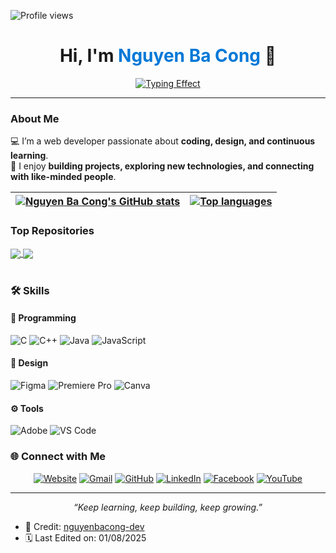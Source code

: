 ![Profile views](https://komarev.com/ghpvc/?username=nguyenbacong-dev&color=blue)

<!-- Header -->
<h1 align="center">
  Hi, I'm <span style="color:#0078D7;">Nguyen Ba Cong</span> 👋
</h1>

<!-- Typing Effect -->
<p align="center">
  <a href="https://github.com/DenverCoder1/readme-typing-svg">
    <img src="https://readme-typing-svg.herokuapp.com?font=Inter&weight=600&size=22&pause=1000&color=000000&center=true&vCenter=true&width=600&lines=Fullstack+Developer+in+Progress;Always+Learning+New+Things;Passionate+About+Coding+%26+Design" alt="Typing Effect"/>
  </a>
</p>

---

### About Me
💻 I’m a web developer passionate about **coding, design, and continuous learning**.  
🚀 I enjoy **building projects, exploring new technologies, and connecting with like-minded people**.  

| <a href="https://github.com/nguyenbacong-dev/github-readme-stats"><img align="center" src="https://github-readme-stats-opal-rho.vercel.app/api?username=nguyenbacong-dev&show_icons=true&include_all_commits=true&theme=buefy&hide_border=true" alt="Nguyen Ba Cong's GitHub stats" /></a> | <a href="https://github.com/nguyenbacong-dev/github-readme-stats"><img align="center" src="https://github-readme-stats-opal-rho.vercel.app/api/top-langs/?username=nguyenbacong-dev&layout=compact&theme=buefy&hide_border=true" alt="Top languages" /></a> |
| ------------- | ------------- |

### Top Repositories

<a href="https://github.com/nguyenbacong-dev/portfolio-main">
  <img align="center" src="https://github-readme-stats-opal-rho.vercel.app/api/pin/?username=nguyenbacong-dev&repo=portfolio-main&theme=buefy" />
</a>
<a href="https://github.com/nguyenbacong-dev/Owen-Store">
  <img align="center" src="https://github-readme-stats-opal-rho.vercel.app/api/pin/?username=nguyenbacong-dev&repo=Owen-Store&theme=buefy" />
</a>

<br />
<br />

### 🛠️ Skills

#### 🔹 Programming
<p align="left">
  <img alt="C" src="https://img.shields.io/badge/C-2730ED.svg?logo=c&logoColor=white">
  <img alt="C++" src="https://img.shields.io/badge/C++-00599C.svg?logo=c%2B%2B&logoColor=white">
  <img alt="Java" src="https://img.shields.io/badge/Java-007396.svg?logo=java&logoColor=white">
  <img alt="JavaScript" src="https://img.shields.io/badge/JavaScript-F7DF1E.svg?logo=javascript&logoColor=black">
</p>

#### 🎨 Design
<p align="left">
  <img alt="Figma" src="https://img.shields.io/badge/Figma-00f.svg?logo=figma&logoColor=white"/>
  <img alt="Premiere Pro" src="https://img.shields.io/badge/Premiere%20Pro-9999FF.svg?logo=adobepremierepro&logoColor=white"/>
  <img alt="Canva" src="https://img.shields.io/badge/Canva-00C4CC.svg?logo=Canva&logoColor=white"/>
</p>

#### ⚙️ Tools
<p align="left">
  <img alt="Adobe" src="https://img.shields.io/badge/Adobe-FF0000.svg?logo=adobe&logoColor=white">
  <img alt="VS Code" src="https://img.shields.io/badge/VS%20Code-0078d7.svg?logo=visual-studio-code&logoColor=white">
</p>

### 🌐 Connect with Me
<p align="center">
  <a href="https://yourwebsite.com"><img src="https://img.icons8.com/ios-filled/30/0078D7/domain.png" alt="Website"/></a>
  <a href="mailto:nguyenbacong.cv@gmail.com"><img src="https://img.icons8.com/ios-filled/30/0078D7/gmail.png" alt="Gmail"/></a>
  <a href="https://github.com/nguyenbacong-dev"><img src="https://img.icons8.com/ios-filled/30/0078D7/github.png" alt="GitHub"/></a>
  <a href="https://linkedin.com/in/your-linkedin"><img src="https://img.icons8.com/ios-filled/30/0078D7/linkedin.png" alt="LinkedIn"/></a>
  <a href="https://www.facebook.com/nguyenbacong.dev"><img src="https://img.icons8.com/ios-filled/30/0078D7/facebook.png" alt="Facebook"/></a>
  <a href="https://youtube.com/@motgocnhetenh"><img src="https://img.icons8.com/ios-filled/30/0078D7/youtube.png" alt="YouTube"/></a>
</p>

---

<p align="center">
  <i>“Keep learning, keep building, keep growing.”</i>
</p>

- 📌 Credit: [nguyenbacong-dev](https://github.com/nguyenbacong-dev)  
- 🗓 Last Edited on: 01/08/2025
